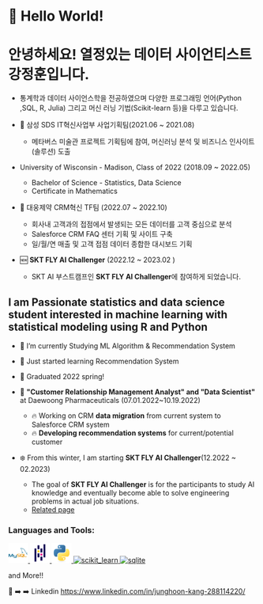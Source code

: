 # 👋 Hello World!
# 안녕하세요! 열정있는 데이터 사이언티스트 강정훈입니다.


- 통계학과 데이터 사이언스학을 전공하였으며 다양한 프로그래밍 언어(Python ,SQL, R, Julia) 그리고 머신 러닝 기법(Scikit-learn 등)을 다루고 있습니다.
- :office: 삼성 SDS IT혁신사업부 사업기획팀(2021.06 ~ 2021.08)
  - 메타버스 미술관 프로젝트 기획팀에 참여, 머신러닝 분석 및 비즈니스 인사이트(솔루션) 도출


- University of Wisconsin - Madison, Class of 2022 (2018.09 ~ 2022.05)
  - Bachelor of Science - Statistics, Data Science
  - Certificate in Mathematics

- :office: 대웅제약 CRM혁신 TF팀 (2022.07 ~ 2022.10)
  -  회사내 고객과의 접점에서 발생되는 모든 데이터를 고객 중심으로 분석
  -  Salesforce CRM FAQ 센터 기획 및 사이트 구축
  -  일/월/연 매출 및 고객 접점 데이터 종합한 대시보드 기획

- :new: **SKT FLY AI Challenger** (2022.12 ~ 2023.02 )
  - SKT AI 부스트캠프인 **SKT FLY AI Challenger**에 참여하게 되었습니다.


## I am Passionate statistics and data science student interested in machine learning with statistical modeling using R and Python


- 🌱 I’m currently Studying ML Algorithm & Recommendation System
- :star2: Just started learning Recommendation System
- :clap: Graduated 2022 spring! 
- :pray: **"Customer Relationship Management Analyst" and "Data Scientist"** at Daewoong Pharmaceuticals (07.01.2022~10.19.2022)
  - :fire: Working on CRM **data migration** from current system to Salesforce CRM system
  - :fire: **Developing recommendation systems** for current/potential customer

- :snowflake: From this winter, I am starting **SKT FLY AI Challenger**(12.2022 ~ 02.2023)
  - The goal of **SKT FLY AI Challenger** is for the participants to study AI knowledge and eventually become able to solve engineering problems in actual job situations.
  - [Related page](https://www.skttechacademy.com/nonmember/community/communityList)

<h3 align="left">Languages and Tools:</h3>
<p align="left"> <a href="https://www.mysql.com/" target="_blank" rel="noreferrer"> <img src="https://raw.githubusercontent.com/devicons/devicon/master/icons/mysql/mysql-original-wordmark.svg" alt="mysql" width="40" height="40"/> </a> <a href="https://pandas.pydata.org/" target="_blank" rel="noreferrer"> <img src="https://raw.githubusercontent.com/devicons/devicon/2ae2a900d2f041da66e950e4d48052658d850630/icons/pandas/pandas-original.svg" alt="pandas" width="40" height="40"/> </a> <a href="https://www.python.org" target="_blank" rel="noreferrer"> <img src="https://raw.githubusercontent.com/devicons/devicon/master/icons/python/python-original.svg" alt="python" width="40" height="40"/> </a> <a href="https://scikit-learn.org/" target="_blank" rel="noreferrer"> <img src="https://upload.wikimedia.org/wikipedia/commons/0/05/Scikit_learn_logo_small.svg" alt="scikit_learn" width="40" height="40"/> </a> <a href="https://www.sqlite.org/" target="_blank" rel="noreferrer"> <img src="https://www.vectorlogo.zone/logos/sqlite/sqlite-icon.svg" alt="sqlite" width="40" height="40"/> </a> </p> and More!!


:link: :arrow_right: :arrow_right: Linkedin  https://www.linkedin.com/in/junghoon-kang-288114220/

